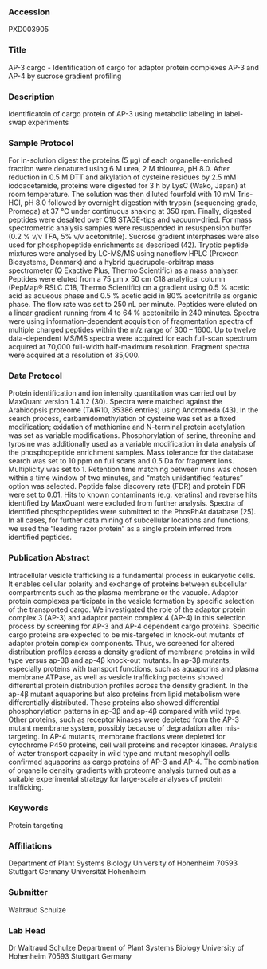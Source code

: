 ### Accession
PXD003905

### Title
AP-3 cargo -  Identification of cargo for adaptor protein complexes AP-3 and AP-4 by sucrose gradient profiling

### Description
Identificatoin of cargo protein of AP-3 using metabolic labeling in label-swap experiments

### Sample Protocol
For in-solution digest the proteins (5 µg) of each organelle-enriched fraction were denatured using 6 M urea, 2 M thiourea, pH 8.0. After reduction in 0.5 M DTT and alkylation of cysteine residues by 2.5 mM iodoacetamide, proteins were digested for 3 h by LysC (Wako, Japan) at room temperature. The solution was then diluted fourfold with 10 mM Tris-HCl, pH 8.0 followed by overnight digestion with trypsin (sequencing grade, Promega) at 37 °C under continuous shaking at 350 rpm. Finally, digested peptides were desalted over C18 STAGE-tips and vacuum-dried. For mass spectrometric analysis samples were resuspended in resuspension buffer (0.2 % v/v TFA, 5% v/v acetonitrile). Sucrose gradient interphases were also used for phosphopeptide enrichments as described (42). Tryptic peptide mixtures were analysed by LC-MS/MS using nanoflow HPLC (Proxeon Biosystems, Denmark) and a hybrid quadrupole-orbitrap mass spectrometer (Q Exactive Plus, Thermo Scientific) as a mass analyser. Peptides were eluted from a 75 µm x 50 cm C18 analytical column (PepMap® RSLC C18, Thermo Scientific) on a gradient using 0.5 % acetic acid as aqueous phase and 0.5 % acetic acid in 80% acetonitrile as organic phase. The flow rate was set to 250 nL per minute. Peptides were eluted on a linear gradient running from 4 to 64 % acetonitrile in 240 minutes. Spectra were using information-dependent acquisition of fragmentation spectra of multiple charged peptides within the m/z range of 300 – 1600. Up to twelve data-dependent MS/MS spectra were acquired for each full-scan spectrum acquired at 70,000 full-width half-maximum resolution. Fragment spectra were acquired at a resolution of 35,000.

### Data Protocol
Protein identification and ion intensity quantitation was carried out by MaxQuant version 1.4.1.2 (30). Spectra were matched against the Arabidopsis proteome (TAIR10, 35386 entries) using Andromeda (43). In the search process, carbamidomethylation of cysteine was set as a fixed modification; oxidation of methionine and N-terminal protein acetylation was set as variable modifications. Phosphorylation of serine, threonine and tyrosine was additionally used as a variable modification in data analysis of the phosphopeptide enrichment samples. Mass tolerance for the database search was set to 10 ppm on full scans and 0.5 Da for fragment ions. Multiplicity was set to 1. Retention time matching between runs was chosen within a time window of two minutes, and “match unidentified features” option was selected. Peptide false discovery rate (FDR) and protein FDR were set to 0.01. Hits to known contaminants (e.g. keratins) and reverse hits identified by MaxQuant were excluded from further analysis. Spectra of identified phosphopeptides were submitted to the PhosPhAt database (25). In all cases, for further data mining of subcellular locations and functions, we used the “leading razor protein” as a single protein inferred from identified peptides.

### Publication Abstract
Intracellular vesicle trafficking is a fundamental process in eukaryotic cells. It enables cellular polarity and exchange of proteins between subcellular compartments such as the plasma membrane or the vacuole. Adaptor protein complexes participate in the vesicle formation by specific selection of the transported cargo. We investigated the role of the adaptor protein complex 3 (AP-3) and adaptor protein complex 4 (AP-4) in this selection process by screening for AP-3 and AP-4 dependent cargo proteins. Specific cargo proteins are expected to be mis-targeted in knock-out mutants of adaptor protein complex components. Thus, we screened for altered distribution profiles across a density gradient of membrane proteins in wild type versus ap-3&#x3b2; and ap-4&#x3b2; knock-out mutants. In ap-3&#x3b2; mutants, especially proteins with transport functions, such as aquaporins and plasma membrane ATPase, as well as vesicle trafficking proteins showed differential protein distribution profiles across the density gradient. In the ap-4&#x3b2; mutant aquaporins but also proteins from lipid metabolism were differentially distributed. These proteins also showed differential phosphorylation patterns in ap-3&#x3b2; and ap-4&#x3b2; compared with wild type. Other proteins, such as receptor kinases were depleted from the AP-3 mutant membrane system, possibly because of degradation after mis-targeting. In AP-4 mutants, membrane fractions were depleted for cytochrome P450 proteins, cell wall proteins and receptor kinases. Analysis of water transport capacity in wild type and mutant mesophyll cells confirmed aquaporins as cargo proteins of AP-3 and AP-4. The combination of organelle density gradients with proteome analysis turned out as a suitable experimental strategy for large-scale analyses of protein trafficking.

### Keywords
Protein targeting

### Affiliations
Department of Plant Systems Biology  University of Hohenheim  70593 Stuttgart Germany
Universität Hohenheim

### Submitter
Waltraud Schulze

### Lab Head
Dr Waltraud Schulze
Department of Plant Systems Biology  University of Hohenheim  70593 Stuttgart Germany



